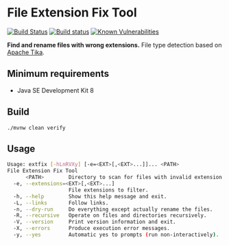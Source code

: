 File Extension Fix Tool
=======================

[![Build Status](https://github.com/albertus82/extfix/workflows/build/badge.svg)](https://github.com/albertus82/extfix/actions)
[![Build status](https://ci.appveyor.com/api/projects/status/github/albertus82/extfix?branch=main&svg=true)](https://ci.appveyor.com/project/albertus82/extfix)
[![Known Vulnerabilities](https://snyk.io/test/github/albertus82/extfix/badge.svg?targetFile=pom.xml)](https://snyk.io/test/github/albertus82/extfix?targetFile=pom.xml)

**Find and rename files with wrong extensions.** File type detection based on [Apache Tika](https://tika.apache.org).

## Minimum requirements

* Java SE Development Kit 8

## Build

`./mvnw clean verify`

## Usage

```sh
Usage: extfix [-hLnRVXy] [-e=<EXT>[,<EXT>...]]... <PATH>
File Extension Fix Tool
      <PATH>        Directory to scan for files with invalid extension.
  -e, --extensions=<EXT>[,<EXT>...]
                    File extensions to filter.
  -h, --help        Show this help message and exit.
  -L, --links       Follow links.
  -n, --dry-run     Do everything except actually rename the files.
  -R, --recursive   Operate on files and directories recursively.
  -V, --version     Print version information and exit.
  -X, --errors      Produce execution error messages.
  -y, --yes         Automatic yes to prompts (run non-interactively).
```
